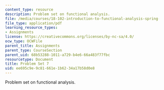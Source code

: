 ```yaml
---
content_type: resource
description: Problem set on functional analysis.
file: /media/courses/18-102-introduction-to-functional-analysis-spring-2009/ee695c9e9c81661e1b6234a17b58d0e8_MIT18_102s09_pset07.pdf
file_type: application/pdf
learning_resource_types:
- Assignments
license: https://creativecommons.org/licenses/by-nc-sa/4.0/
ocw_type: OCWFile
parent_title: Assignments
parent_type: CourseSection
parent_uid: 68b53288-1011-a729-b4e6-66a483f77fbc
resourcetype: Document
title: Problem Set 7
uid: ee695c9e-9c81-661e-1b62-34a17b58d0e8
---
```

Problem set on functional analysis.
